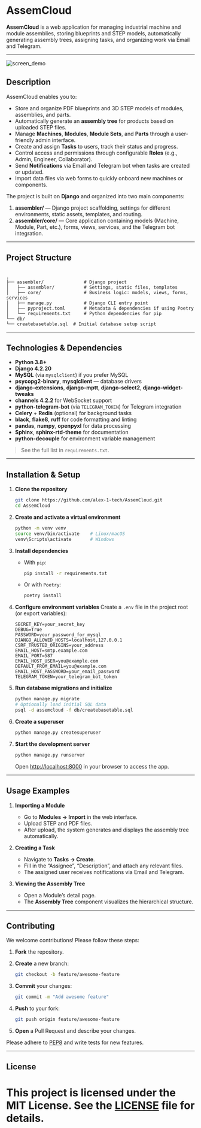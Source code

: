 # AssemCloud

**AssemCloud** is a web application for managing industrial machine and module assemblies, storing blueprints and STEP models, automatically generating assembly trees, assigning tasks, and organizing work via Email and Telegram.

---   
![screen_demo](https://github.com/user-attachments/assets/dc1aefeb-e39e-4a59-9e97-1f3ab23cbe3e)

## Description

AssemCloud enables you to:

- Store and organize PDF blueprints and 3D STEP models of modules, assemblies, and parts.
- Automatically generate an **assembly tree** for products based on uploaded STEP files.
- Manage **Machines**, **Modules**, **Module Sets**, and **Parts** through a user-friendly admin interface.
- Create and assign **Tasks** to users, track their status and progress.
- Control access and permissions through configurable **Roles** (e.g., Admin, Engineer, Collaborator).  
- Send **Notifications** via Email and Telegram bot when tasks are created or updated.  
- Import data files via web forms to quickly onboard new machines or components.

The project is built on **Django** and organized into two main components:

1. **assembler/** — Django project scaffolding, settings for different environments, static assets, templates, and routing.  
2. **assembler/core/** — Core application containing models (Machine, Module, Part, etc.), forms, views, services, and the Telegram bot integration.

---

## Project Structure

```

.
├── assembler/               # Django project
│   ├── assembler/           # Settings, static files, templates
│   ├── core/                # Business logic: models, views, forms, services
│   ├── manage.py            # Django CLI entry point
│   ├── pyproject.toml       # Metadata & dependencies if using Poetry
│   └── requirements.txt     # Python dependencies for pip
└── db/
└── createbasetable.sql  # Initial database setup script

````

---

## Technologies & Dependencies

- **Python 3.8+**  
- **Django 4.2.20**  
- **MySQL** (via `mysqlclient`) if you prefer MySQL  
- **psycopg2‑binary**, **mysqlclient** — database drivers  
- **django-extensions**, **django-mptt**, **django-select2**, **django-widget-tweaks**  
- **channels 4.2.2** for WebSocket support  
- **python-telegram-bot** (via `TELEGRAM_TOKEN`) for Telegram integration  
- **Celery** + **Redis** (optional) for background tasks  
- **black**, **flake8**, **ruff** for code formatting and linting  
- **pandas**, **numpy**, **openpyxl** for data processing  
- **Sphinx**, **sphinx-rtd-theme** for documentation  
- **python-decouple** for environment variable management  

> See the full list in `requirements.txt`.
---

## Installation & Setup

1. **Clone the repository**  
   ```bash
   git clone https://github.com/alex-1-tech/AssemCloud.git
   cd AssemCloud
   ```

2. **Create and activate a virtual environment**

   ```bash
   python -m venv venv
   source venv/bin/activate    # Linux/macOS
   venv\Scripts\activate       # Windows
   ```

3. **Install dependencies**

   * With `pip`:

     ```bash
     pip install -r requirements.txt
     ```
   * Or with `Poetry`:

     ```bash
     poetry install
     ```

4. **Configure environment variables**
   Create a `.env` file in the project root (or export variables):

   ```dotenv
   SECRET_KEY=your_secret_key
   DEBUG=True
   PASSWORD=your_password_for_mysql
   DJANGO_ALLOWED_HOSTS=localhost,127.0.0.1
   CSRF_TRUSTED_ORIGINS=your_address
   EMAIL_HOST=smtp.example.com
   EMAIL_PORT=587
   EMAIL_HOST_USER=you@example.com
   DEFAULT_FROM_EMAIL=you@example.com
   EMAIL_HOST_PASSWORD=your_email_password
   TELEGRAM_TOKEN=your_telegram_bot_token
   ```

5. **Run database migrations and initialize**

   ```bash
   python manage.py migrate
   # Optionally load initial SQL data
   psql -d assemcloud -f db/createbasetable.sql
   ```

6. **Create a superuser**

   ```bash
   python manage.py createsuperuser
   ```

7. **Start the development server**

   ```bash
   python manage.py runserver
   ```

   Open [http://localhost:8000](http://localhost:8000) in your browser to access the app.

---

## Usage Examples

1. **Importing a Module**

   * Go to **Modules → Import** in the web interface.
   * Upload STEP and PDF files.
   * After upload, the system generates and displays the assembly tree automatically.

2. **Creating a Task**

   * Navigate to **Tasks → Create**.
   * Fill in the “Assignee”, “Description”, and attach any relevant files.
   * The assigned user receives notifications via Email and Telegram.

3. **Viewing the Assembly Tree**

   * Open a Module’s detail page.
   * The **Assembly Tree** component visualizes the hierarchical structure.

---

## Contributing

We welcome contributions! Please follow these steps:

1. **Fork** the repository.
2. **Create** a new branch:

   ```bash
   git checkout -b feature/awesome-feature
   ```
3. **Commit** your changes:

   ```bash
   git commit -m "Add awesome feature"
   ```
4. **Push** to your fork:

   ```bash
   git push origin feature/awesome-feature
   ```
5. **Open** a Pull Request and describe your changes.

Please adhere to [PEP8](https://www.python.org/dev/peps/pep-0008/) and write tests for new features.

---

## License

This project is licensed under the **MIT License**.
See the [LICENSE](LICENSE) file for details.
=======
